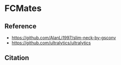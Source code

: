 # FCMates

## Reference
* https://github.com/AlanLi1997/slim-neck-by-gsconv <br/>
* https://github.com/ultralytics/ultralytics

## Citation
